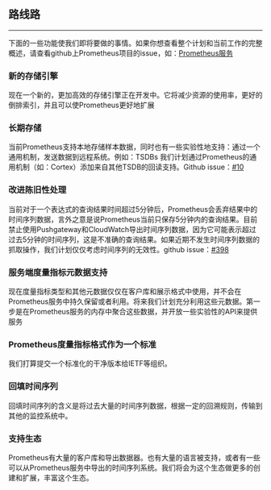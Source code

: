 ## 路线路
---
下面的一些功能使我们即将要做的事情。如果你想查看整个计划和当前工作的完整概述，请查看github上Prometheus项目的issue，如：[Prometheus服务](https://github.com/prometheus/prometheus/issues)

### 新的存储引擎
现在一个新的，更加高效的存储引擎正在开发中。它将减少资源的使用率，更好的倒排索引，并且可以使Prometheus更好地扩展

### 长期存储
当前Prometheus支持本地存储样本数据，同时也有一些实验性地支持：通过一个通用机制，发送数据到远程系统。例如：TSDBs
我们计划通过Prometheus的通用机制（如：Cortex）添加来自其他TSDB的回读支持。Github issue：[#10](https://github.com/prometheus/prometheus/issues/10)
### 改进陈旧性处理
当前对于一个表达式的查询结果时间超过5分钟后，Prometheus会丢弃结果中的时间序列数据，言外之意是说Prometheus当前只保存5分钟内的查询结果。目前禁止使用Pushgateway和CloudWatch导出时间序列数据，因为它可能表示超过过去5分钟的时间序列，这是不准确的查询结果。如果近期不发生时间序列数据的抓取操作，我们计划仅仅考虑时间序列的无效性。github issue：[#398](https://github.com/prometheus/prometheus/issues/398)
### 服务端度量指标元数据支持
现在度量指标类型和其他元数据仅仅在客户库和展示格式中使用，并不会在Prometheus服务中持久保留或者利用。将来我们计划充分利用这些元数据。第一步是在Prometheus服务的内存中聚合这些数据，并开放一些实验性的API来提供服务
### Prometheus度量指标格式作为一个标准
我们打算提交一个标准化的干净版本给IETF等组织。
### 回填时间序列
回填时间序列的含义是将过去大量的时间序列数据，根据一定的回溯规则，传输到其他的监控系统中。
### 支持生态
Prometheus有大量的客户库和导出数据器。也有大量的语言被支持，或者有一些可以从Prometheus服务中导出的时间序列系统。我们将会为这个生态做更多的创建和扩展，丰富这个生态。
